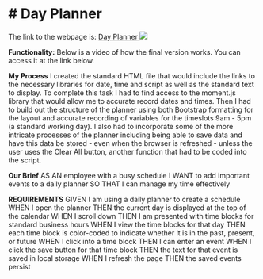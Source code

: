 

<body>

<h1>
# Day Planner
</h1>

The link to the webpage is:
<a href="https://suziestephen.github.io/workdayplanner.github.io/"> Day Planner </a>
![](workdayplanner.gif)

<b>Functionality:</b>
Below is a video of how the final version works. You can access it at the link below. 



<b> My Process</b>
I created the standard HTML file that would include the links to the necessary libraries for date, time and script as well as the standard text to display.
To complete this task I had to find access to the moment.js library that would allow me to accurate record dates and times.
Then I had to build out the structure of the planner using both Bootstrap formatting for the layout and accurate recording of variables for the timeslots 9am - 5pm (a standard working day).
I also had to incorporate some of the more intricate processes of the planner including being able to save data and have this data be stored - even when the browser is refreshed - unless the user uses the Clear All button, another function that had to be coded into the script. 
 

<b>Our Brief</b>
AS AN employee with a busy schedule
I WANT to add important events to a daily planner
SO THAT I can manage my time effectively


<b>REQUIREMENTS</b>
GIVEN I am using a daily planner to create a schedule
WHEN I open the planner
THEN the current day is displayed at the top of the calendar
WHEN I scroll down
THEN I am presented with time blocks for standard business hours
WHEN I view the time blocks for that day
THEN each time block is color-coded to indicate whether it is in the past, present, or future
WHEN I click into a time block
THEN I can enter an event
WHEN I click the save button for that time block
THEN the text for that event is saved in local storage
WHEN I refresh the page
THEN the saved events persist
